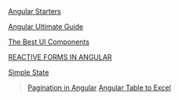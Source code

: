 [Angular Starters](https://compodoc.app/)
>
[Angular Ultimate Guide](https://devdocs.io/angular)
>
[The Best UI Components](https://github.com/storybookjs/storybook)
>
[REACTIVE FORMS IN ANGULAR](https://atom-morgan.github.io/reactive-forms-in-angular/)
>
[Simple State <Management>](https://dev.to/avatsaev/simple-state-management-in-angular-with-only-services-and-rxjs-41p8)

>[
Pagination in Angular](https://www.c-sharpcorner.com/article/searching-and-pagination-using-angular-7/)
[Angular Table to Excel](https://medium.com/@patade888/exporting-data-to-excel-in-angular-8-5a7cf5d0d25d)

